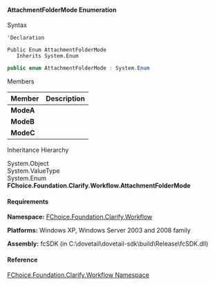 ﻿#### AttachmentFolderMode Enumeration

Syntax

```vbnet
'Declaration

Public Enum AttachmentFolderMode 
   Inherits System.Enum
```

```csharp
public enum AttachmentFolderMode : System.Enum 
```

Members

| Member | Description |
| --- | --- |
| **ModeA** |   |
| **ModeB** |   |
| **ModeC** |   |

Inheritance Hierarchy

System.Object  
System.ValueType  
System.Enum  
**FChoice.Foundation.Clarify.Workflow.AttachmentFolderMode**  

#### Requirements

**Namespace:** [FChoice.Foundation.Clarify.Workflow](fcSDK~FChoice.Foundation.Clarify.Workflow_namespace.md)

**Platforms:** Windows XP, Windows Server 2003 and 2008 family

**Assembly:** fcSDK (in C:\\dovetail\\dovetail-sdk\\build\\Release\\fcSDK.dll)

#### Reference

[FChoice.Foundation.Clarify.Workflow Namespace](fcSDK~FChoice.Foundation.Clarify.Workflow_namespace.md)